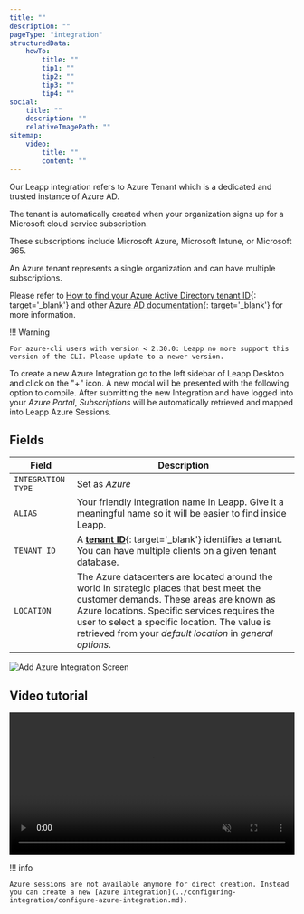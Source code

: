 ```yaml
---
title: ""
description: ""
pageType: "integration"
structuredData:
    howTo:
        title: ""
        tip1: ""
        tip2: ""
        tip3: ""
        tip4: ""
social:
    title: ""
    description: ""
    relativeImagePath: ""
sitemap:
    video:
        title: ""
        content: ""
---
```


Our Leapp integration refers to Azure Tenant which is a dedicated and trusted instance of Azure AD.

The tenant is automatically created when your organization signs up for a Microsoft cloud service subscription.

These subscriptions include Microsoft Azure, Microsoft Intune, or Microsoft 365. 

An Azure tenant represents a single organization and can have multiple subscriptions.

Please refer to [How to find your Azure Active Directory tenant ID](https://docs.microsoft.com/en-us/azure/active-directory/fundamentals/active-directory-how-to-find-tenant){: target='_blank'} and other [Azure AD documentation](https://docs.microsoft.com/en-us/azure/active-directory/fundamentals/active-directory-whatis){: target='_blank'} for more information.

!!! Warning

    For azure-cli users with version < 2.30.0: Leapp no more support this version of the CLI. Please update to a newer version.

To create a new Azure Integration go to the left sidebar of Leapp Desktop and click on the "+" icon. 
A new modal will be presented with the following option to compile. After submitting the new Integration 
and have logged into your *Azure Portal*, 
*Subscriptions* will be automatically retrieved and mapped into Leapp Azure Sessions.

## Fields

| Field              | Description                                                                                                                                                                                                                                                                                        |
|--------------------|----------------------------------------------------------------------------------------------------------------------------------------------------------------------------------------------------------------------------------------------------------------------------------------------------|
| `INTEGRATION TYPE` | Set as *Azure*                                                                                                                                                                                                                                                                                     |
| `ALIAS`            | Your friendly integration name in Leapp. Give it a meaningful name so it will be easier to find inside Leapp.                                                                                                                                                                                      |
| `TENANT ID`        | A [**tenant ID**](https://docs.microsoft.com/en-us/azure/active-directory/fundamentals/active-directory-how-to-find-tenant){: target='_blank'} identifies a tenant. You can have multiple clients on a given tenant database.                                                                                                                                                                                                     |
| `LOCATION`         | The Azure datacenters are located around the world in strategic places that best meet the customer demands. These areas are known as Azure locations. Specific services requires the user to select a specific location. The value is retrieved from your *default location* in *general options*. |


![](../../images/screens/newuxui/azure-tenant.png?style=center-img "Add Azure Integration Screen")

## Video tutorial

<video width="100%" muted autoplay loop> <source src="../../videos/newuxui/azure-integration.mp4" type="video/mp4"> </video>

!!! info

    Azure sessions are not available anymore for direct creation. Instead you can create a new [Azure Integration](../configuring-integration/configure-azure-integration.md).
